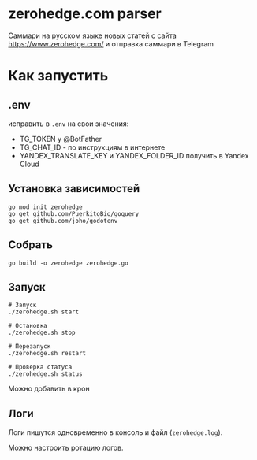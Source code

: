 # zerohedge.com parser
Саммари на русском языке новых статей с сайта https://www.zerohedge.com/ и отправка саммари в Telegram

# Как запустить

## .env
исправить в `.env` на свои значения:
- TG_TOKEN у @BotFather
- TG_CHAT_ID - по инструкциям в интернете
- YANDEX_TRANSLATE_KEY и YANDEX_FOLDER_ID получить в Yandex Cloud

## Установка зависимостей

    go mod init zerohedge
    go get github.com/PuerkitoBio/goquery
    go get github.com/joho/godotenv

## Собрать
    go build -o zerohedge zerohedge.go

## Запуск
    # Запуск
    ./zerohedge.sh start

    # Остановка
    ./zerohedge.sh stop

    # Перезапуск
    ./zerohedge.sh restart

    # Проверка статуса
    ./zerohedge.sh status

Можно добавить в крон

## Логи
Логи пишутся одновременно в консоль и файл (`zerohedge.log`).

Можно настроить ротацию логов.
